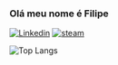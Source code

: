 ### Olá meu nome é Filipe

[![Linkedin](https://img.shields.io/badge/LinkedIn-0077B5?style=for-the-badge&logo=linkedin&logoColor=white)](https://www.linkedin.com/in/filipe-roviero-ronca-5219962ba/)
[![steam](https://img.shields.io/badge/Steam-000000?style=for-the-badge&logo=steam&logoColor=white)](https://steamcommunity.com/id/ocenam/)

![Top Langs](https://github-readme-stats.vercel.app/api/top-langs/?username=anuraghazra&hide_progress=true)

